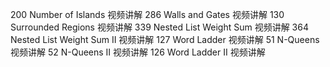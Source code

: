 200	Number of Islands	视频讲解
286	Walls and Gates	视频讲解
130	Surrounded Regions	视频讲解
339	Nested List Weight Sum	视频讲解
364	Nested List Weight Sum II	视频讲解
127	Word Ladder	视频讲解
51	N-Queens	视频讲解
52	N-Queens II	视频讲解
126	Word Ladder II	视频讲解